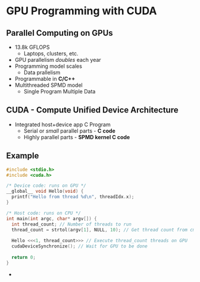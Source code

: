 # GPU Programming with CUDA

## Parallel Computing on GPUs
* 13.8k GFLOPS
  * Laptops, clusters, etc.
* GPU parallelism *doubles* each year
* Programming model scales
  * Data prallelism
* Programmable in **C/C++**
* Multithreaded SPMD model
  * Single Program Multiple Data

## CUDA - Compute Unified Device Architecture
* Integrated host+device app C Program
  * Serial or *small* parallel parts - **C code**
  * Highly parallel parts - **SPMD kernel C code** 

## Example
```c
#include <stdio.h>
#include <cuda.h>

/* Device code: runs on GPU */
__global__ void Hello(void) {
  printf("Hello from thread %d\n", threadIdx.x);
}

/* Host code: runs on CPU */
int main(int argc, char* argv[]) {
  int thread_count; // Number of threads to run
  thread_count = strtol(argv[1], NULL, 10); // Get thread count from cmd line
  
  Hello <<<1, thread_count>>> // Execute thread_count threads on GPU
  cudaDeviceSynchronize(); // Wait for GPU to be done
  
  return 0;
}
```
* 
